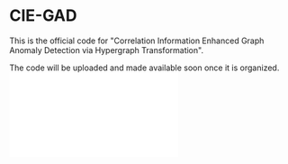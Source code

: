 # CIE-GAD
This is the official code for "Correlation Information Enhanced Graph Anomaly Detection via Hypergraph Transformation".

The code will be uploaded and made available soon once it is organized.
![示例图片](./Net.pdf)
